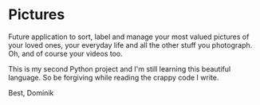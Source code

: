 # Pictures
Future application to sort, label and manage your most valued pictures of your loved ones, your everyday life and all the other stuff you photograph.
Oh, and of course your videos too.


This is my second Python project and I'm still learning this beautiful language. So be forgiving while reading the crappy code I write.

Best,
Dominik

